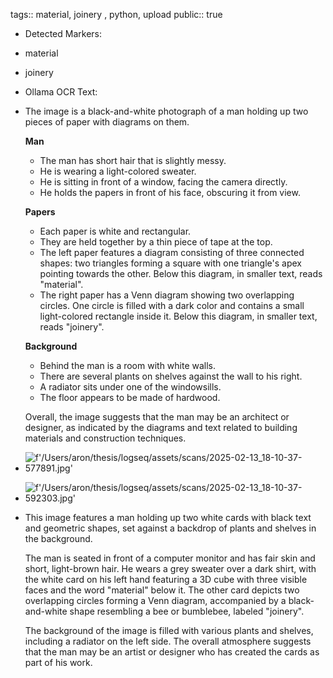 tags:: material, joinery , python, upload
public:: true

- Detected Markers:
- material
- joinery
- Ollama OCR Text:
- The image is a black-and-white photograph of a man holding up two pieces of paper with diagrams on them.
  
  **Man**
  * The man has short hair that is slightly messy.
  * He is wearing a light-colored sweater.
  * He is sitting in front of a window, facing the camera directly.
  * He holds the papers in front of his face, obscuring it from view.
  
  **Papers**
  * Each paper is white and rectangular.
  * They are held together by a thin piece of tape at the top.
  * The left paper features a diagram consisting of three connected shapes: two triangles forming a square with one triangle's apex pointing towards the other. Below this diagram, in smaller text, reads "material".
  * The right paper has a Venn diagram showing two overlapping circles. One circle is filled with a dark color and contains a small light-colored rectangle inside it. Below this diagram, in smaller text, reads "joinery".
  
  **Background**
  * Behind the man is a room with white walls.
  * There are several plants on shelves against the wall to his right.
  * A radiator sits under one of the windowsills.
  * The floor appears to be made of hardwood.
  
  Overall, the image suggests that the man may be an architect or designer, as indicated by the diagrams and text related to building materials and construction techniques.
- ![f'/Users/aron/thesis/logseq/assets/scans/2025-02-13_18-10-37-577891.jpg'](/Users/aron/thesis/logseq/assets/scans/2025-02-13_18-10-37-577891.jpg)
- ![f'/Users/aron/thesis/logseq/assets/scans/2025-02-13_18-10-37-592303.jpg'](/Users/aron/thesis/logseq/assets/scans/2025-02-13_18-10-37-592303.jpg)
- This image features a man holding up two white cards with black text and geometric shapes, set against a backdrop of plants and shelves in the background.
  
  The man is seated in front of a computer monitor and has fair skin and short, light-brown hair. He wears a grey sweater over a dark shirt, with the white card on his left hand featuring a 3D cube with three visible faces and the word "material" below it. The other card depicts two overlapping circles forming a Venn diagram, accompanied by a black-and-white shape resembling a bee or bumblebee, labeled "joinery".
  
  The background of the image is filled with various plants and shelves, including a radiator on the left side. The overall atmosphere suggests that the man may be an artist or designer who has created the cards as part of his work.